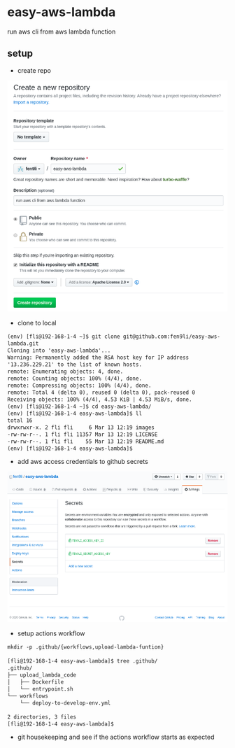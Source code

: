 # easy-aws-lambda
run aws cli from aws lambda function

## setup

* create repo

![setup-01](images/setup-01.png)

* clone to local
```
(env) [fli@192-168-1-4 ~]$ git clone git@github.com:fen9li/easy-aws-lambda.git
Cloning into 'easy-aws-lambda'...
Warning: Permanently added the RSA host key for IP address '13.236.229.21' to the list of known hosts.
remote: Enumerating objects: 4, done.
remote: Counting objects: 100% (4/4), done.
remote: Compressing objects: 100% (4/4), done.
remote: Total 4 (delta 0), reused 0 (delta 0), pack-reused 0
Receiving objects: 100% (4/4), 4.53 KiB | 4.53 MiB/s, done.
(env) [fli@192-168-1-4 ~]$ cd easy-aws-lambda/
(env) [fli@192-168-1-4 easy-aws-lambda]$ ll
total 16
drwxrwxr-x. 2 fli fli     6 Mar 13 12:19 images
-rw-rw-r--. 1 fli fli 11357 Mar 13 12:19 LICENSE
-rw-rw-r--. 1 fli fli    55 Mar 13 12:19 README.md
(env) [fli@192-168-1-4 easy-aws-lambda]$ 
```

* add aws access credentials to github secrets

![setup-02](images/setup-02.png)

* setup actions workflow

```
mkdir -p .github/{workflows,upload-lambda-funtion}

[fli@192-168-1-4 easy-aws-lambda]$ tree .github/
.github/
├── upload_lambda_code
│   ├── Dockerfile
│   └── entrypoint.sh
└── workflows
    └── deploy-to-develop-env.yml

2 directories, 3 files
[fli@192-168-1-4 easy-aws-lambda]$
```

* git housekeeping and see if the actions workflow starts as expected

